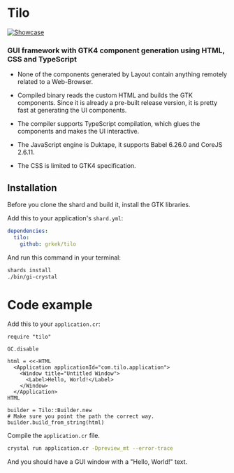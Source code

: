 # Tilo

[![Showcase](https://i.postimg.cc/RCKxYtZp/Screenshot-2022-10-06-at-17-14-42.png)](https://github.com/grkek/tilo)

### GUI framework with GTK4 component generation using HTML, CSS and TypeScript

- None of the components generated by Layout contain anything remotely related to a Web-Browser.

- Compiled binary reads the custom HTML and builds the GTK components. Since it is already a pre-built release version, it is pretty fast at generating the UI components.

- The compiler supports TypeScript compilation, which glues the components and makes the UI interactive.

- The JavaScript engine is Duktape, it supports Babel 6.26.0 and CoreJS 2.6.11.

- The CSS is limited to GTK4 specification.

## Installation

Before you clone the shard and build it, install the GTK libraries.

Add this to your application's `shard.yml`:

```yaml
dependencies:
  tilo:
    github: grkek/tilo
```

And run this command in your terminal:

```bash
shards install
./bin/gi-crystal
```

# Code example
Add this to your `application.cr`:

```crystal
require "tilo"

GC.disable

html = <<-HTML
  <Application applicationId="com.tilo.application">
    <Window title="Untitled Window">
      <Label>Hello, World!</Label>
    </Window>
  </Application>
HTML

builder = Tilo::Builder.new
# Make sure you point the path the correct way.
builder.build_from_string(html)
```

Compile the `application.cr` file.

```bash
crystal run application.cr -Dpreview_mt --error-trace
```

And you should have a GUI window with a "Hello, World!" text.